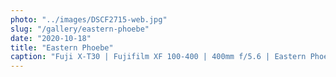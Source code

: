 ```yaml
---
photo: "../images/DSCF2715-web.jpg"
slug: "/gallery/eastern-phoebe"
date: "2020-10-18"
title: "Eastern Phoebe"
caption: "Fuji X-T30 | Fujifilm XF 100-400 | 400mm f/5.6 | Eastern Phoebe, slightly ruffled."
---
```

